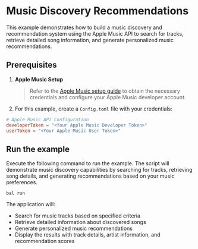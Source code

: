 # Music Discovery Recommendations

This example demonstrates how to build a music discovery and recommendation system using the Apple Music API to search for tracks, retrieve detailed song information, and generate personalized music recommendations.

## Prerequisites

1. **Apple Music Setup**
   > Refer to the [Apple Music setup guide](https://central.ballerina.io/ballerinax/apple.music/latest#setup-guide) to obtain the necessary credentials and configure your Apple Music developer account.

2. For this example, create a `Config.toml` file with your credentials:

```toml
# Apple Music API Configuration
developerToken = "<Your Apple Music Developer Token>"
userToken = "<Your Apple Music User Token>"
```

## Run the example

Execute the following command to run the example. The script will demonstrate music discovery capabilities by searching for tracks, retrieving song details, and generating recommendations based on your music preferences.

```shell
bal run
```

The application will:
- Search for music tracks based on specified criteria
- Retrieve detailed information about discovered songs
- Generate personalized music recommendations
- Display the results with track details, artist information, and recommendation scores